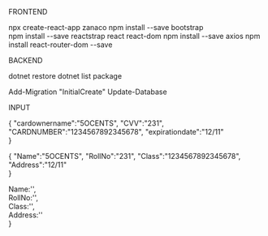 FRONTEND

npx create-react-app zanaco
npm install --save bootstrap  
npm install --save reactstrap react react-dom
npm install --save axios
npm install react-router-dom --save 

BACKEND

dotnet restore
dotnet list package

Add-Migration "InitialCreate"
Update-Database

INPUT

{
    "cardownername":"5OCENTS",
     "CVV":"231",
      "CARDNUMBER":"1234567892345678",
       "expirationdate":"12/11"    
}


{
    "Name":"5OCENTS",
     "RollNo":"231",
      "Class":"1234567892345678",
       "Address":"12/11"    
}


Name:'',  
RollNo:'',  
Class:'',  
Address:''  
} 